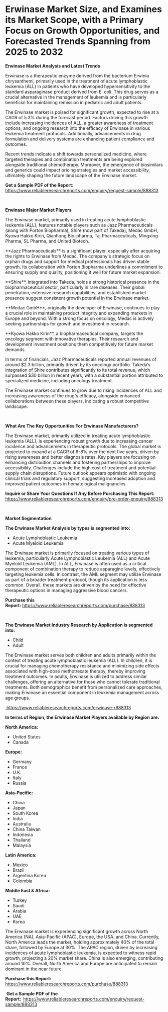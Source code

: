 <p><h1>Erwinase Market Size, and Examines its Market Scope, with a Primary Focus on Growth Opportunities, and Forecasted Trends Spanning from 2025 to 2032</h1></p><p><strong>Erwinase Market Analysis and Latest Trends</strong></p>
<p><p>Erwinase is a therapeutic enzyme derived from the bacterium Erwinia chrysanthemi, primarily used in the treatment of acute lymphoblastic leukemia (ALL) in patients who have developed hypersensitivity to the standard asparaginase product derived from E. coli. This drug serves as a crucial alternative in the management of leukemia and is particularly beneficial for maintaining remission in pediatric and adult patients.</p><p>The Erwinase market is poised for significant growth, expected to rise at a CAGR of 5.3% during the forecast period. Factors driving this growth include increasing incidences of ALL, a greater awareness of treatment options, and ongoing research into the efficacy of Erwinase in various leukemia treatment protocols. Additionally, advancements in drug formulation and delivery systems are enhancing patient compliance and outcomes. </p><p>Recent trends indicate a shift towards personalized medicine, where targeted therapies and combination treatments are being explored alongside traditional chemotherapy. Moreover, the emergence of biosimilars and generics could impact pricing strategies and market accessibility, ultimately shaping the future landscape of the Erwinase market.</p></p>
<p><strong>Get a Sample PDF of the Report:&nbsp;</strong> <a href="https://www.reliableresearchreports.com/enquiry/request-sample/888313?utm_campaign=3308&utm_medium=2&utm_source=Github&utm_content=ia&utm_term=19042025&utm_id=erwinase">https://www.reliableresearchreports.com/enquiry/request-sample/888313</a></p>
<p>&nbsp;</p>
<p><strong>Erwinase Major Market Players</strong></p>
<p><p>The Erwinase market, primarily used in treating acute lymphoblastic leukemia (ALL), features notable players such as Jazz Pharmaceuticals (along with Porton Biopharma), Shire (now part of Takeda), Medac GmbH, Kyowa Hakko Kirin, Qianhong Bio-pharma, Taj Pharmaceuticals, Mingxing Pharma, SL Pharma, and United Biotech.</p><p>**Jazz Pharmaceuticals** is a significant player, especially after acquiring the rights to Erwinase from Medac. The company's strategic focus on orphan drugs and support for medical professionals has driven stable growth. Its collaboration with Porton Biopharma underlines a commitment to ensuring supply and quality, positioning it well for future market expansion.</p><p>**Shire**, integrated into Takeda, holds a strong historical presence in the biopharmaceutical sector, particularly in rare diseases. Their global penetration, extensive research capabilities, and established market presence suggest consistent growth potential in the Erwinase market.</p><p>**Medac GmbH**, originally the developer of Erwinase, continues to play a crucial role in maintaining product integrity and expanding markets in Europe and beyond. With a strong focus on oncology, Medac is actively seeking partnerships for growth and investment in research.</p><p>**Kyowa Hakko Kirin**, a biopharmaceutical company, targets the oncology segment with innovative therapies. Their research and development investment positions them competitively for future market demands.</p><p>In terms of financials, Jazz Pharmaceuticals reported annual revenues of around $2.3 billion, primarily driven by its oncology portfolio. Takeda’s integration of Shire contributes significantly to its total revenue, which surpassed $30 billion in recent years, with a substantial portion attributed to specialized medicine, including oncology treatment.</p><p>The Erwinase market continues to grow due to rising incidences of ALL and increasing awareness of the drug's efficacy, alongside enhanced collaborations between these players, indicating a robust competitive landscape.</p></p>
<p>&nbsp;</p>
<p><strong>What Are The Key Opportunities For Erwinase Manufacturers?</strong></p>
<p><p>The Erwinase market, primarily utilized in treating acute lymphoblastic leukemia (ALL), is experiencing robust growth due to increasing cancer incidence and advancements in therapeutic protocols. The global market is projected to expand at a CAGR of 6-8% over the next five years, driven by rising awareness and better diagnosis rates. Key players are focusing on enhancing distribution channels and fostering partnerships to improve accessibility. Challenges include the high cost of treatment and potential supply chain disruptions. Future outlook appears optimistic with ongoing clinical trials and regulatory support, suggesting increased adoption and improved patient outcomes in hematological malignancies.</p></p>
<p><strong>Inquire or Share Your Questions If Any Before Purchasing This Report:</strong> <a href="https://www.reliableresearchreports.com/enquiry/pre-order-enquiry/888313?utm_campaign=3308&utm_medium=2&utm_source=Github&utm_content=ia&utm_term=19042025&utm_id=erwinase">https://www.reliableresearchreports.com/enquiry/pre-order-enquiry/888313</a></p>
<p>&nbsp;</p>
<p><strong>Market Segmentation</strong></p>
<p><strong>The Erwinase Market Analysis by types is segmented into:</strong></p>
<p><ul><li>Acute Lymphoblastic Leukemia</li><li>Acute Myeloid Leukemia</li></ul></p>
<p><p>The Erwinase market is primarily focused on treating various types of leukemia, particularly Acute Lymphoblastic Leukemia (ALL) and Acute Myeloid Leukemia (AML). In ALL, Erwinase is often used as a critical component of combination therapy to reduce asparagine levels, effectively targeting leukemia cells. In contrast, the AML segment may utilize Erwinase as part of a broader treatment protocol, though its application is less common. Overall, these markets are driven by the need for effective therapeutic options in managing aggressive blood cancers.</p></p>
<p><strong>Purchase this Report:&nbsp;</strong><a href="https://www.reliableresearchreports.com/purchase/888313?utm_campaign=3308&utm_medium=2&utm_source=Github&utm_content=ia&utm_term=19042025&utm_id=erwinase">https://www.reliableresearchreports.com/purchase/888313</a></p>
<p>&nbsp;</p>
<p><strong>The Erwinase Market Industry Research by Application is segmented into:</strong></p>
<p><ul><li>Child</li><li>Adult</li></ul></p>
<p><p>The Erwinase market serves both children and adults primarily within the context of treating acute lymphoblastic leukemia (ALL). In children, it is crucial for managing chemotherapy resistance and minimizing side effects associated with high-dose methotrexate therapy, thereby improving treatment outcomes. In adults, Erwinase is utilized to address similar challenges, offering an alternative for those who cannot tolerate traditional treatments. Both demographics benefit from personalized care approaches, making Erwinase an essential component in leukemia management across age groups.</p></p>
<p><a href="https://www.reliableresearchreports.com/erwinase-r888313?utm_campaign=3308&utm_medium=2&utm_source=Github&utm_content=ia&utm_term=19042025&utm_id=erwinase">&nbsp;https://www.reliableresearchreports.com/erwinase-r888313</a></p>
<p><strong>In terms of Region, the Erwinase Market Players available by Region are:</strong></p>
<p>
    <p> <strong> North America: </strong>
        <ul>
            <li>United States</li>
            <li>Canada</li>
        </ul>
        </p> 
    <p> <strong> Europe: </strong>
        <ul>
            <li>Germany</li>
            <li>France</li>
            <li>U.K.</li>
            <li>Italy</li>
            <li>Russia</li>
        </ul>
        </p> 
    <p> <strong> Asia-Pacific: </strong>
        <ul>
            <li>China</li>
            <li>Japan</li>
            <li>South Korea</li>
            <li>India</li>
            <li>Australia</li>
            <li>China Taiwan</li>
            <li>Indonesia</li>
            <li>Thailand</li>
            <li>Malaysia</li>
        </ul>
        </p> 
    <p> <strong> Latin America: </strong>
        <ul>
            <li>Mexico</li>
            <li>Brazil</li>
            <li>Argentina Korea</li>
            <li>Colombia</li>
        </ul>
        </p> 
    <p> <strong> Middle East & Africa: </strong>
        <ul>
            <li>Turkey</li>
            <li>Saudi</li>
            <li>Arabia</li>
            <li>UAE</li>
            <li>Korea</li>
        </ul>
    </p>
    </p>
<p><p>The Erwinase market is experiencing significant growth across North America (NA), Asia-Pacific (APAC), Europe, the USA, and China. Currently, North America leads the market, holding approximately 40% of the total share, followed by Europe at 30%. The APAC region, driven by increasing incidences of acute lymphoblastic leukemia, is expected to witness rapid growth, projecting a 20% market share. China is also emerging, contributing around 10%. Overall, North America and Europe are anticipated to remain dominant in the near future.</p></p>
<p><strong>Purchase this Report: </strong><a href="https://www.reliableresearchreports.com/purchase/888313?utm_campaign=3308&utm_medium=2&utm_source=Github&utm_content=ia&utm_term=19042025&utm_id=erwinase">https://www.reliableresearchreports.com/purchase/888313</a></p>
<p>&nbsp;<strong>Get a Sample PDF of the Report:&nbsp;&nbsp;</strong><a href="https://www.reliableresearchreports.com/enquiry/request-sample/888313?utm_campaign=3308&utm_medium=2&utm_source=Github&utm_content=ia&utm_term=19042025&utm_id=erwinase">https://www.reliableresearchreports.com/enquiry/request-sample/888313</a></p>
<p><strong></strong></p>
<p><p></p><p></p><p></p></p>